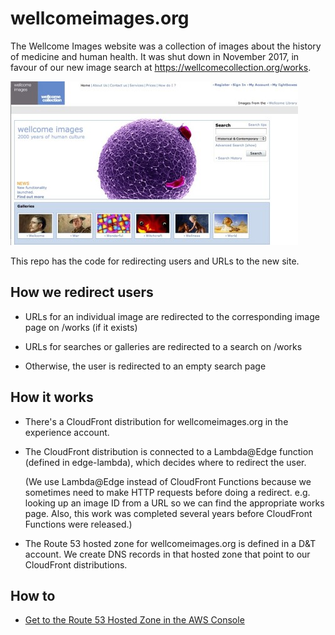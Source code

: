 # wellcomeimages.org

The Wellcome Images website was a collection of images about the history of medicine and human health.
It was shut down in November 2017, in favour of our new image search at <https://wellcomecollection.org/works>.

![Screenshot of the old Wellcome Images homepage](homepage.jpg)

This repo has the code for redirecting users and URLs to the new site.

## How we redirect users

*   URLs for an individual image are redirected to the corresponding image page on /works (if it exists)

*   URLs for searches or galleries are redirected to a search on /works

*   Otherwise, the user is redirected to an empty search page

## How it works

*   There's a CloudFront distribution for wellcomeimages.org in the experience account.

*   The CloudFront distribution is connected to a Lambda@Edge function (defined in edge-lambda), which decides where to redirect the user.

    (We use Lambda@Edge instead of CloudFront Functions because we sometimes need to make HTTP requests before doing a redirect. e.g. looking up an image ID from a URL so we can find the appropriate works page.
    Also, this work was completed several years before CloudFront Functions were released.)

*   The Route 53 hosted zone for wellcomeimages.org is defined in a D&T account.
    We create DNS records in that hosted zone that point to our CloudFront distributions.

## How to

*   [Get to the Route 53 Hosted Zone in the AWS Console](docs/route53-hosted-zone.md)
